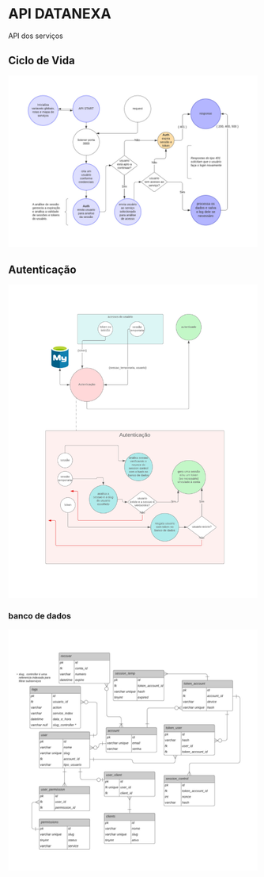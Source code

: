 # API DATANEXA
API dos serviços

## Ciclo de Vida

<img src="Ciclo_API.jpeg">

## Autenticação

<img src="Autentication.jpeg">

### banco de dados
<img src="AuthDB.jpeg">
